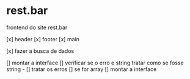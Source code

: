 # rest.bar
 frontend do site rest.bar


 [x] header
 [x] footer 
 [x] main

 [x] fazer a busca de dados

[] montar a interface
      [] verificar se o erro e string  tratar como se fosse string
      -   [] tratar os erros 
      [] se for array [] montar a interface
